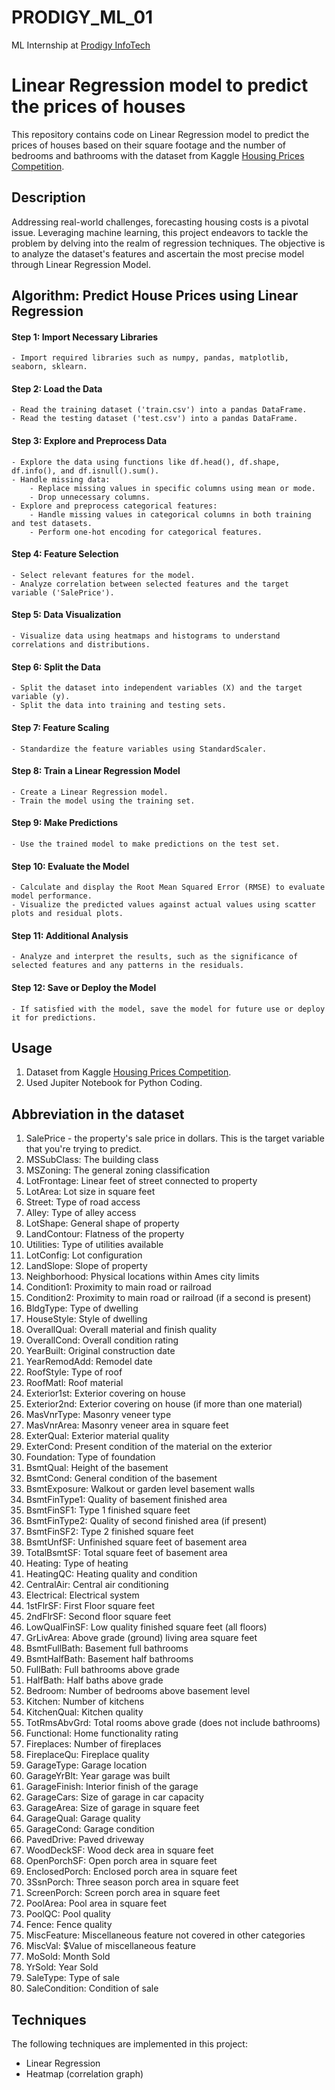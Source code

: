 # PRODIGY_ML_01
ML Internship at [Prodigy InfoTech](https://prodigyinfotech.dev)
# Linear Regression model to predict the prices of houses 
This repository contains code on Linear Regression model to predict the prices of houses based on their square footage and the number of bedrooms and bathrooms with the dataset from Kaggle [Housing Prices Competition](https://www.kaggle.com/c/house-prices-advanced-regression-techniques/data).
## Description
Addressing real-world challenges, forecasting housing costs is a pivotal issue. Leveraging machine learning, this project endeavors to tackle the problem by delving into the realm of regression techniques. The objective is to analyze the dataset's features and ascertain the most precise model through Linear Regression Model.
## Algorithm: Predict House Prices using Linear Regression

#### Step 1: Import Necessary Libraries
    - Import required libraries such as numpy, pandas, matplotlib, seaborn, sklearn.

#### Step 2: Load the Data
    - Read the training dataset ('train.csv') into a pandas DataFrame.
    - Read the testing dataset ('test.csv') into a pandas DataFrame.

#### Step 3: Explore and Preprocess Data
    - Explore the data using functions like df.head(), df.shape, df.info(), and df.isnull().sum().
    - Handle missing data:
        - Replace missing values in specific columns using mean or mode.
        - Drop unnecessary columns.
    - Explore and preprocess categorical features:
        - Handle missing values in categorical columns in both training and test datasets.
        - Perform one-hot encoding for categorical features.

#### Step 4: Feature Selection
    - Select relevant features for the model.
    - Analyze correlation between selected features and the target variable ('SalePrice').

#### Step 5: Data Visualization
    - Visualize data using heatmaps and histograms to understand correlations and distributions.

#### Step 6: Split the Data
    - Split the dataset into independent variables (X) and the target variable (y).
    - Split the data into training and testing sets.

#### Step 7: Feature Scaling
    - Standardize the feature variables using StandardScaler.

#### Step 8: Train a Linear Regression Model
    - Create a Linear Regression model.
    - Train the model using the training set.

#### Step 9: Make Predictions
    - Use the trained model to make predictions on the test set.

#### Step 10: Evaluate the Model
    - Calculate and display the Root Mean Squared Error (RMSE) to evaluate model performance.
    - Visualize the predicted values against actual values using scatter plots and residual plots.

#### Step 11: Additional Analysis
    - Analyze and interpret the results, such as the significance of selected features and any patterns in the residuals.

#### Step 12: Save or Deploy the Model
    - If satisfied with the model, save the model for future use or deploy it for predictions.
## Usage
1) Dataset from Kaggle [Housing Prices Competition](https://www.kaggle.com/c/house-prices-advanced-regression-techniques/data).
2) Used Jupiter Notebook for Python Coding.
## Abbreviation in the dataset
 1) SalePrice - the property's sale price in dollars. This is the target variable that you're trying to predict.
 2) MSSubClass: The building class
 3) MSZoning: The general zoning classification
 4) LotFrontage: Linear feet of street connected to property
 5) LotArea: Lot size in square feet
 6) Street: Type of road access
 7) Alley: Type of alley access
 8) LotShape: General shape of property
 9) LandContour: Flatness of the property
 10) Utilities: Type of utilities available
 11) LotConfig: Lot configuration
 12) LandSlope: Slope of property
 13) Neighborhood: Physical locations within Ames city limits
 14) Condition1: Proximity to main road or railroad
 15) Condition2: Proximity to main road or railroad (if a second is present)
 16) BldgType: Type of dwelling
 17) HouseStyle: Style of dwelling
 18) OverallQual: Overall material and finish quality
 19) OverallCond: Overall condition rating
 20) YearBuilt: Original construction date
 21) YearRemodAdd: Remodel date
 22) RoofStyle: Type of roof
 23) RoofMatl: Roof material
 24) Exterior1st: Exterior covering on house
 25) Exterior2nd: Exterior covering on house (if more than one material)
 26) MasVnrType: Masonry veneer type
 27) MasVnrArea: Masonry veneer area in square feet
 28) ExterQual: Exterior material quality
 29) ExterCond: Present condition of the material on the exterior
 30) Foundation: Type of foundation
 31) BsmtQual: Height of the basement
 32) BsmtCond: General condition of the basement
 33) BsmtExposure: Walkout or garden level basement walls
 34) BsmtFinType1: Quality of basement finished area
 35) BsmtFinSF1: Type 1 finished square feet
 36) BsmtFinType2: Quality of second finished area (if present)
 37) BsmtFinSF2: Type 2 finished square feet
 38) BsmtUnfSF: Unfinished square feet of basement area
 39) TotalBsmtSF: Total square feet of basement area
 40) Heating: Type of heating
 41) HeatingQC: Heating quality and condition
 42) CentralAir: Central air conditioning
 43) Electrical: Electrical system
 44) 1stFlrSF: First Floor square feet
 45) 2ndFlrSF: Second floor square feet
 46) LowQualFinSF: Low quality finished square feet (all floors)
 47) GrLivArea: Above grade (ground) living area square feet
 48) BsmtFullBath: Basement full bathrooms
 49) BsmtHalfBath: Basement half bathrooms
 50) FullBath: Full bathrooms above grade
 51) HalfBath: Half baths above grade
 52) Bedroom: Number of bedrooms above basement level
 53) Kitchen: Number of kitchens
 54) KitchenQual: Kitchen quality
 55) TotRmsAbvGrd: Total rooms above grade (does not include bathrooms)
 56) Functional: Home functionality rating
 57) Fireplaces: Number of fireplaces
 58) FireplaceQu: Fireplace quality
 59) GarageType: Garage location
 60) GarageYrBlt: Year garage was built
 61) GarageFinish: Interior finish of the garage
 62) GarageCars: Size of garage in car capacity
 63) GarageArea: Size of garage in square feet
 64) GarageQual: Garage quality
 65) GarageCond: Garage condition
 66) PavedDrive: Paved driveway
 67) WoodDeckSF: Wood deck area in square feet
 68) OpenPorchSF: Open porch area in square feet
 69) EnclosedPorch: Enclosed porch area in square feet
 70) 3SsnPorch: Three season porch area in square feet
 71) ScreenPorch: Screen porch area in square feet
 72) PoolArea: Pool area in square feet
 73) PoolQC: Pool quality
 74) Fence: Fence quality
 75) MiscFeature: Miscellaneous feature not covered in other categories
 76) MiscVal: $Value of miscellaneous feature
 77) MoSold: Month Sold
 78) YrSold: Year Sold
 79) SaleType: Type of sale
 80) SaleCondition: Condition of sale
## Techniques
The following techniques are implemented in this project:

- Linear Regression
- Heatmap (correlation graph)
